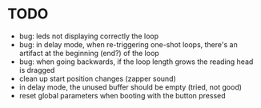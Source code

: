 # TODO

- bug: leds not displaying correctly the loop
- bug: in delay mode, when re-triggering one-shot loops, there's an artifact at
    the beginning (end?) of the loop
- bug: when going backwards, if the loop length grows the reading head is dragged
- clean up start position changes (zapper sound)
- in delay mode, the unused buffer should be empty (tried, not good)
- reset global parameters when booting with the button pressed
